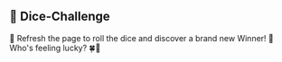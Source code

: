 🎲 Dice-Challenge
-
🔄 Refresh the page to roll the dice and discover a brand new Winner! 🎉 Who's feeling lucky? 🍀👑
